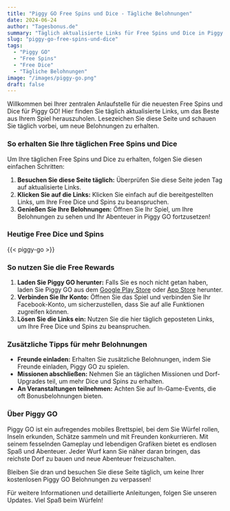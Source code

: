 ```yaml
---
title: "Piggy GO Free Spins und Dice - Tägliche Belohnungen"
date: 2024-06-24
author: "Tagesbonus.de"
summary: "Täglich aktualisierte Links für Free Spins und Dice in Piggy GO. Bleiben Sie mit unseren täglichen Belohnungen im Spiel vorne."
slug: "piggy-go-free-spins-und-dice"
tags: 
  - "Piggy GO"
  - "Free Spins"
  - "Free Dice"
  - "Tägliche Belohnungen"
image: "/images/piggy-go.png"
draft: false
---
```


Willkommen bei Ihrer zentralen Anlaufstelle für die neuesten Free Spins und Dice für Piggy GO! Hier finden Sie täglich aktualisierte Links, um das Beste aus Ihrem Spiel herauszuholen. Lesezeichen Sie diese Seite und schauen Sie täglich vorbei, um neue Belohnungen zu erhalten.

### So erhalten Sie Ihre täglichen Free Spins und Dice

Um Ihre täglichen Free Spins und Dice zu erhalten, folgen Sie diesen einfachen Schritten:

1. **Besuchen Sie diese Seite täglich:** Überprüfen Sie diese Seite jeden Tag auf aktualisierte Links.
2. **Klicken Sie auf die Links:** Klicken Sie einfach auf die bereitgestellten Links, um Ihre Free Dice und Spins zu beanspruchen.
3. **Genießen Sie Ihre Belohnungen:** Öffnen Sie Ihr Spiel, um Ihre Belohnungen zu sehen und Ihr Abenteuer in Piggy GO fortzusetzen!

### Heutige Free Dice und Spins

{{< piggy-go >}}

### So nutzen Sie die Free Rewards

1. **Laden Sie Piggy GO herunter:** Falls Sie es noch nicht getan haben, laden Sie Piggy GO aus dem [Google Play Store](https://play.google.com) oder [App Store](https://apps.apple.com) herunter.
2. **Verbinden Sie Ihr Konto:** Öffnen Sie das Spiel und verbinden Sie Ihr Facebook-Konto, um sicherzustellen, dass Sie auf alle Funktionen zugreifen können.
3. **Lösen Sie die Links ein:** Nutzen Sie die hier täglich geposteten Links, um Ihre Free Dice und Spins zu beanspruchen.

### Zusätzliche Tipps für mehr Belohnungen

- **Freunde einladen:** Erhalten Sie zusätzliche Belohnungen, indem Sie Freunde einladen, Piggy GO zu spielen.
- **Missionen abschließen:** Nehmen Sie an täglichen Missionen und Dorf-Upgrades teil, um mehr Dice und Spins zu erhalten.
- **An Veranstaltungen teilnehmen:** Achten Sie auf In-Game-Events, die oft Bonusbelohnungen bieten.

### Über Piggy GO

Piggy GO ist ein aufregendes mobiles Brettspiel, bei dem Sie Würfel rollen, Inseln erkunden, Schätze sammeln und mit Freunden konkurrieren. Mit seinem fesselnden Gameplay und lebendigen Grafiken bietet es endlosen Spaß und Abenteuer. Jeder Wurf kann Sie näher daran bringen, das reichste Dorf zu bauen und neue Abenteuer freizuschalten.

Bleiben Sie dran und besuchen Sie diese Seite täglich, um keine Ihrer kostenlosen Piggy GO Belohnungen zu verpassen!

Für weitere Informationen und detaillierte Anleitungen, folgen Sie unseren Updates. Viel Spaß beim Würfeln!